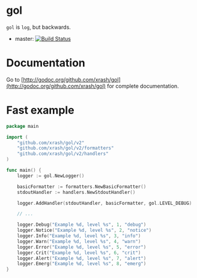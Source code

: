 # gol

`gol` is `log`, but backwards.

* master: [![Build Status](https://travis-ci.org/xrash/gol.svg?branch=master)](http://travis-ci.org/xrash/gol)

# Documentation

Go to [http://godoc.org/github.com/xrash/gol](http://godoc.org/github.com/xrash/gol) for complete documentation.

# Fast example

```go
package main

import (
	"github.com/xrash/gol/v2"
	"github.com/xrash/gol/v2/formatters"
	"github.com/xrash/gol/v2/handlers"
)

func main() {
	logger := gol.NewLogger()

	basicFormatter := formatters.NewBasicFormatter()
	stdoutHandler := handlers.NewStdoutHandler()

	logger.AddHandler(stdoutHandler, basicFormatter, gol.LEVEL_DEBUG)

	// ...

	logger.Debug("Example %d, level %s", 1, "debug")
	logger.Notice("Example %d, level %s", 2, "notice")
	logger.Info("Example %d, level %s", 3, "info")
	logger.Warn("Example %d, level %s", 4, "warn")
	logger.Error("Example %d, level %s", 5, "error")
	logger.Crit("Example %d, level %s", 6, "crit")
	logger.Alert("Example %d, level %s", 7, "alert")
	logger.Emerg("Example %d, level %s", 8, "emerg")
}
```
